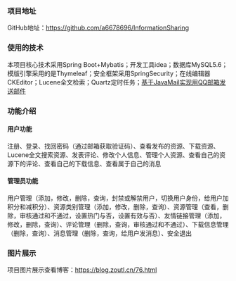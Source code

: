 ### 项目地址

GitHub地址：https://github.com/a6678696/InformationSharing

### 使用的技术

本项目核心技术采用Spring Boot+Mybatis；开发工具idea；数据库MySQL5.6；模版引擎采用的是Thymeleaf；安全框架采用SpringSecurity；在线编辑器CKEditor；Lucene全文检索；Quartz定时任务；[基于JavaMail实现用QQ邮箱发送邮件 ](https://blog.zoutl.cn/64.html)

### 功能介绍

#### 用户功能

注册、登录、找回密码（通过邮箱获取验证码）、查看发布的资源、下载资源、Lucene全文搜索资源、发表评论、修改个人信息、管理个人资源、查看自己的资源下的评论、查看自己的下载信息、查看属于自己的消息

#### 管理员功能

用户管理（添加，修改，删除，查询，封禁或解禁用户，切换用户身份，给用户加积分和减积分）、资源类别管理（添加，修改，删除，查询）、资源管理（查看，删除，审核通过和不通过，设置热门与否，设置有效与否）、友情链接管理（添加，修改，删除，查询）、评论管理（删除，查询，审核通过和不通过）、下载信息管理（删除，查询）、消息管理（删除，查询，给用户发消息）、安全退出

### 图片展示

项目图片展示查看博客：https://blog.zoutl.cn/76.html
